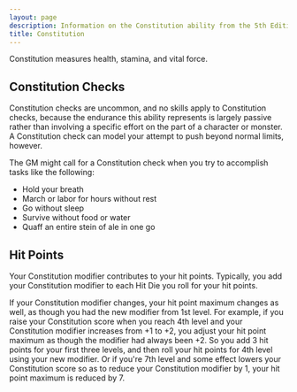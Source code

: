 ```yaml
---
layout: page
description: Information on the Constitution ability from the 5th Edition (5e) System Reference Document (SRD)
title: Constitution 
---
```

Constitution measures health, stamina, and vital force. 

## Constitution Checks 
Constitution checks are uncommon, and no skills apply to Constitution checks, because the endurance this ability represents is largely passive rather than involving a specific effort on the part of a character or monster. A Constitution check can model your attempt to push beyond normal limits, however.

The GM might call for a Constitution check when you try to accomplish tasks like the following: 

* Hold your breath
* March or labor for hours without rest
* Go without sleep
* Survive without food or water
* Quaff an entire stein of ale in one go 

## Hit Points 
Your Constitution modifier contributes to your hit points. Typically, you add your Constitution modifier to each Hit Die you roll for your hit points.

If your Constitution modifier changes, your hit point maximum changes as well, as though you had the new modifier from 1st level. For example, if you raise your Constitution score when you reach 4th level and your Constitution modifier increases from +1 to +2, you adjust your hit point maximum as though the modifier had always been +2. So you add 3 hit points for your first three levels, and then roll your hit points for 4th level using your new modifier. Or if you're 7th level and some effect lowers your Constitution score so as to reduce your Constitution modifier by 1, your hit point maximum is reduced by 7.